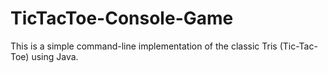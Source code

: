 # TicTacToe-Console-Game


This is a simple command-line implementation of the classic Tris (Tic-Tac-Toe) using Java.
